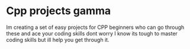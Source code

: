 # Cpp projects gamma 

Im creating a set of easy projects for CPP beginners who can go through these and ace your coding skills dont worry I know its tough to master coding skills but ill help you get through it. 
